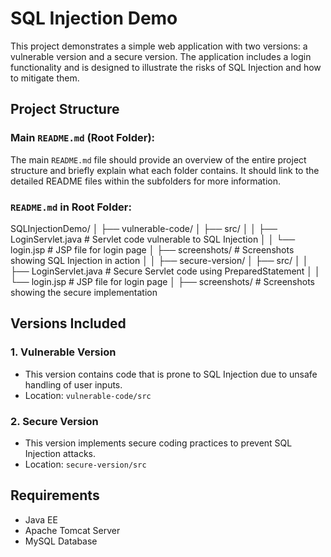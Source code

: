 # SQL Injection Demo

This project demonstrates a simple web application with two versions: a vulnerable version and a secure version. The application includes a login functionality and is designed to illustrate the risks of SQL Injection and how to mitigate them.

## Project Structure

### Main `README.md` (Root Folder):
The main `README.md` file should provide an overview of the entire project structure and briefly explain what each folder contains. It should link to the detailed README files within the subfolders for more information.

### `README.md` in Root Folder:
SQLInjectionDemo/
│
├── vulnerable-code/
│   ├── src/
│   │   ├── LoginServlet.java   # Servlet code vulnerable to SQL Injection
│   │   └── login.jsp           # JSP file for login page
│   ├── screenshots/            # Screenshots showing SQL Injection in action
│ 
│
├── secure-version/
│   ├── src/
│   │   ├── LoginServlet.java   # Secure Servlet code using PreparedStatement
│   │   └── login.jsp           # JSP file for login page
│   ├── screenshots/            # Screenshots showing the secure implementation


## Versions Included

### 1. Vulnerable Version
- This version contains code that is prone to SQL Injection due to unsafe handling of user inputs.
- Location: `vulnerable-code/src`

### 2. Secure Version
- This version implements secure coding practices to prevent SQL Injection attacks.
- Location: `secure-version/src`

## Requirements
- Java EE
- Apache Tomcat Server
- MySQL Database





